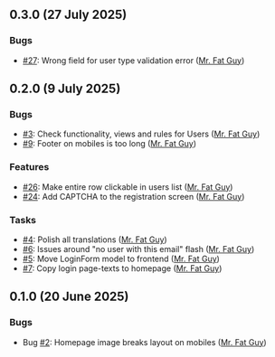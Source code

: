 ## 0.3.0 (27 July 2025)

### Bugs

- [#27](https://github.com/niner-games/magiedit.web/issues/27): Wrong field for user type validation error ([Mr. Fat Guy](https://github.com/mrfatguy))

## 0.2.0 (9 July 2025)

### Bugs

- [#3](https://github.com/niner-games/magiedit.web/issues/3): Check functionality, views and rules for Users ([Mr. Fat Guy](https://github.com/mrfatguy))
- [#9](https://github.com/niner-games/magiedit.web/issues/9): Footer on mobiles is too long ([Mr. Fat Guy](https://github.com/mrfatguy))

### Features

- [#26](https://github.com/niner-games/magiedit.web/issues/26): Make entire row clickable in users list ([Mr. Fat Guy](https://github.com/mrfatguy))
- [#24](https://github.com/niner-games/magiedit.web/issues/24): Add CAPTCHA to the registration screen ([Mr. Fat Guy](https://github.com/mrfatguy))

### Tasks

- [#4](https://github.com/niner-games/magiedit.web/issues/4): Polish all translations ([Mr. Fat Guy](https://github.com/mrfatguy))
- [#6](https://github.com/niner-games/magiedit.web/issues/6): Issues around "no user with this email" flash ([Mr. Fat Guy](https://github.com/mrfatguy))
- [#5](https://github.com/niner-games/magiedit.web/issues/5): Move LoginForm model to frontend ([Mr. Fat Guy](https://github.com/mrfatguy))
- [#7](https://github.com/niner-games/magiedit.web/issues/7): Copy login page-texts to homepage ([Mr. Fat Guy](https://github.com/mrfatguy))

## 0.1.0 (20 June 2025)

### Bugs

- Bug [#2](https://github.com/niner-games/magiedit.web/issues/2): Homepage image breaks layout on mobiles ([Mr. Fat Guy](https://github.com/mrfatguy))